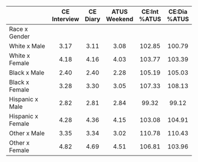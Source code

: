 
|                      | CE<br>Interview |  CE<br>Diary | ATUS<br>Weekend | CE:Int<br>%ATUS | CE:Dia<br>%ATUS |
| -------------------- | :----------: | :----------: | :----------: | :----------: | :----------: |
| Race x Gender        |              |              |              |              |              |
| White x Male         |         3.17 |         3.11 |         3.08 |       102.85 |       100.79 |
| White x Female       |         4.18 |         4.16 |         4.03 |       103.77 |       103.39 |
| Black x Male         |         2.40 |         2.40 |         2.28 |       105.19 |       105.03 |
| Black x Female       |         3.28 |         3.30 |         3.05 |       107.33 |       108.13 |
| Hispanic x Male      |         2.82 |         2.81 |         2.84 |        99.32 |        99.12 |
| Hispanic x Female    |         4.28 |         4.36 |         4.15 |       103.08 |       104.91 |
| Other x Male         |         3.35 |         3.34 |         3.02 |       110.78 |       110.43 |
| Other x Female       |         4.82 |         4.69 |         4.51 |       106.81 |       103.96 |

